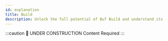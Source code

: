 ```yaml
---
id: explanation
title: Build
description: Unlock the full potential of Buf Build and understand its role in modern development with this in-depth guide exploring the context and power of Buf Build.
---
```




:::caution 🚧 UNDER CONSTRUCTION
Content Required
:::